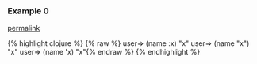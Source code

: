 ### Example 0
[permalink](#example-0)

{% highlight clojure %}
{% raw %}
user=> (name :x)
"x"
user=> (name "x")
"x"
user=> (name 'x)
"x"{% endraw %}
{% endhighlight %}


